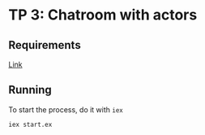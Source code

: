 # TP 3: Chatroom with actors

## Requirements
[Link](https://docs.google.com/document/d/1KiFR3stOFVJqpOnEU9NCCyhONzbkD8aBWRjRbnax_Us/edit)

## Running
To start the process, do it with `iex`

```bash
iex start.ex
```